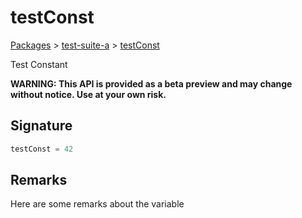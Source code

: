 # testConst

[Packages](/) > [test-suite-a](/test-suite-a/) > [testConst](/test-suite-a/testconst-variable)

Test Constant

**WARNING: This API is provided as a beta preview and may change without notice. Use at your own risk.**

<a id="testconst-signature"></a>

## Signature

```typescript
testConst = 42
```

<a id="testconst-remarks"></a>

## Remarks

Here are some remarks about the variable

